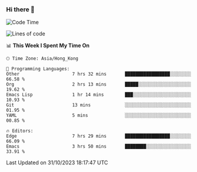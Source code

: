 ### Hi there 👋

<!--
**nicehiro/nicehiro** is a ✨ _special_ ✨ repository because its `README.md` (this file) appears on your GitHub profile.

Here are some ideas to get you started:

- 🔭 I’m currently working on ...
- 🌱 I’m currently learning ...
- 👯 I’m looking to collaborate on ...
- 🤔 I’m looking for help with ...
- 💬 Ask me about ...
- 📫 How to reach me: ...
- 😄 Pronouns: ...
- ⚡ Fun fact: ...
-->

<!--START_SECTION:waka-->
![Code Time](http://img.shields.io/badge/Code%20Time-11%20hrs%2019%20mins-blue)

![Lines of code](https://img.shields.io/badge/From%20Hello%20World%20I%27ve%20Written-2.6%20million%20lines%20of%20code-blue)

📊 **This Week I Spent My Time On** 

```text
🕑︎ Time Zone: Asia/Hong_Kong

💬 Programming Languages: 
Other                    7 hrs 32 mins       █████████████████░░░░░░░░   66.58 % 
Org                      2 hrs 13 mins       █████░░░░░░░░░░░░░░░░░░░░   19.62 % 
Emacs Lisp               1 hr 14 mins        ███░░░░░░░░░░░░░░░░░░░░░░   10.93 % 
Git                      13 mins             ░░░░░░░░░░░░░░░░░░░░░░░░░   01.95 % 
YAML                     5 mins              ░░░░░░░░░░░░░░░░░░░░░░░░░   00.85 % 

🔥 Editors: 
Edge                     7 hrs 29 mins       █████████████████░░░░░░░░   66.09 % 
Emacs                    3 hrs 50 mins       ████████░░░░░░░░░░░░░░░░░   33.91 % 
```


 Last Updated on 31/10/2023 18:17:47 UTC
<!--END_SECTION:waka-->
